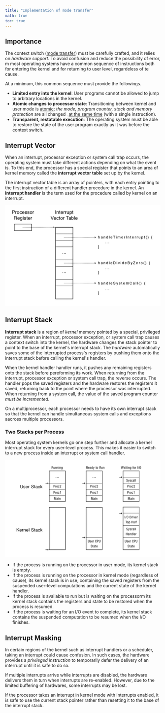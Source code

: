 ```yaml
---
title: "Implementation of mode transfer"
math: true
toc: true
---
```


## Importance
The context switch ([mode transfer](notes/Mode%20transfer.md)) must be carefully crafted, and it relies on _hardware support_. To avoid confusion and reduce the possibility of error, m most operating systems have a common sequence of instructions both for entering the kernel and for returning to user level, regardeless of te cause.

At a minimum, this common sequence must provide the followings.

- **Limited entry into the kernel**: User programs cannot be allowed to jump to arbitrary locations in the kernel.
- **Atomic changes to processor state**: Transitioning between kernel and user mode is [atomic](notes/Atomic%20operation.md); _the mode, program counter, stack and memory protection_ are all changed _<u>at the same time</u> (with a single instruction).
-  **Transparent, restatable execution**: The operating system must be able to restore the state of the user program exactly as it was before the context switch.

## Interrupt Vector
When an interrupt, processor exception or system call trap occurs, the operating system must take different actions depending on what the event is. To this end, the processor has a special register that points to an area of kernel memory called the **interrupt vector table** set up by the kernel.

The interrupt vector table is an array of pointers, with each entry pointing to the first instruction of a different handler procedure in the kernel. An **interrupt handler** is the term used for the procedure called by kernel on an interrupt.

![interrupt-vector-table](/notes/images/interrupt-vector-table.png)

## Interrupt Stack
**Interrupt stack** is a region of _kernel_ memory pointed by a special, privileged register. When an interrupt, processor exception, or system call trap causes a context switch into the kernel, the hardware changes the stack pointer to point to the base of the kernel's interrupt stack. The _hardware_ automatically saves some of the interrupted process's registers by pushing them onto the interrupt stack before calling the kernel's handler.

When the kernel handler handler runs, it pushes any remaining registers onto the stack before pereforming its work. When returning from the interrupt, processor exception or system call trap, the reverse occurs. The handler pops the saved registers and the hardware restores the registers it saved, returning back to the point where the processor was interrupted. When returning from a system call, the value of the saved program counter _must be incremented_.

On a multiprocessor, each processor needs to have its own interrupt stack so that the kernel can handle simultaneous system calls and exceptions aacross multiple processors.

### Two Stacks per Process
Most operating system kernels go one step further and allocate a kernel interrupt stack for every user-level process. This makes it easier to switch to a new process inside an interrupt or system call handler.

![interrupt-stack](/notes/images/interrupt-stack.png)

- If the process is running on the processor in user mode, its kernel stack is empty.
- If the process is running on the processor in kernel mode (regardless of cause), its kernel stack is in use, containing the saved registers from the suspended user-level computations and the current state of the kernel handler.
- If the process is available to run but is waiting on the processorm its kernel stack contains the registers and state to be restored when the process is resumed.
- If the process is waiting for an I/O event to complete, its kernel stack contains the suspended computation to be resumed when the I/O finishes.

## Interrupt Masking
In certain regions of the kernel such as interrupt handlers or a scheduler, taking an interrupt could cause confusion. In such cases, the hardware provides a _privileged instruction_ to temporarily defer the delivery of an interrupt until it is safe to do so.

If multiple interrupts arrive while interrupts are disabled, the hardware delivers them in turn when interrupts are re-enabled. However, due to the limited buffering of hardwares, some interrupts may be lost.

If the processor takes an interrupt in kernel mode with interrupts enabled, it is safe to use the current stack pointer rather than resetting it to the base of the interrupt stack.